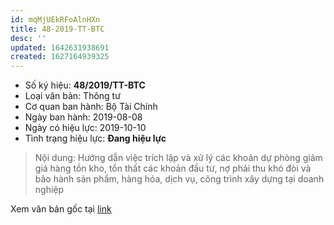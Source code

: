 ```yaml
---
id: mqMjUEkRFoAlnHXn
title: 48-2019-TT-BTC
desc: ''
updated: 1642631938691
created: 1627164939325
---
```

- Số ký hiệu: **48/2019/TT-BTC**
- Loại văn bản: Thông tư
- Cơ quan ban hành: Bộ Tài Chính
- Ngày ban hành: 2019-08-08
- Ngày có hiệu lực: 2019-10-10
- Tình trạng hiệu lực: **Đang hiệu lực**

> Nội dung: Hướng dẫn việc trích lập và xử lý các khoản dự phòng giảm giá hàng tồn kho, tổn thất các khoản đầu tư, nợ phải thu khó đòi và bảo hành sản phẩm, hàng hóa, dịch vụ, công trình xây dựng tại doanh nghiệp

Xem văn bản gốc tại [link](https://vbpq.mof.gov.vn/Detail?contentType=LegalDocument&id=73112&tab=99)
